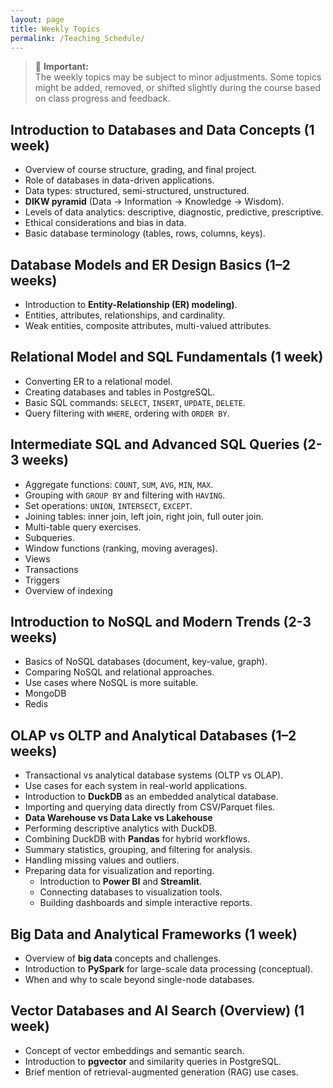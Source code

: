 ```yaml
---
layout: page
title: Weekly Topics
permalink: /Teaching_Schedule/
---
```

> 📌
> **Important:**  
> The weekly topics may be subject to minor adjustments. Some topics might be added, removed, or shifted slightly during the course based on class progress and feedback.

## **Introduction to Databases and Data Concepts (1 week)**
- Overview of course structure, grading, and final project.
- Role of databases in data-driven applications.
- Data types: structured, semi-structured, unstructured.
- **DIKW pyramid** (Data → Information → Knowledge → Wisdom).
- Levels of data analytics: descriptive, diagnostic, predictive, prescriptive.
- Ethical considerations and bias in data.
- Basic database terminology (tables, rows, columns, keys). 

## **Database Models and ER Design Basics (1–2 weeks)**
- Introduction to **Entity-Relationship (ER) modeling)**.
- Entities, attributes, relationships, and cardinality.
- Weak entities, composite attributes, multi-valued attributes.

## **Relational Model and SQL Fundamentals (1 week)**
- Converting ER to a relational model.
- Creating databases and tables in PostgreSQL.
- Basic SQL commands: `SELECT`, `INSERT`, `UPDATE`, `DELETE`.
- Query filtering with `WHERE`, ordering with `ORDER BY`.


## **Intermediate SQL and Advanced SQL Queries (2-3 weeks)**
- Aggregate functions: `COUNT`, `SUM`, `AVG`, `MIN`, `MAX`.
- Grouping with `GROUP BY` and filtering with `HAVING`.
- Set operations: `UNION`, `INTERSECT`, `EXCEPT`.
- Joining tables: inner join, left join, right join, full outer join.
- Multi-table query exercises.
- Subqueries.
- Window functions (ranking, moving averages).
- Views
- Transactions
- Triggers
- Overview of indexing

## **Introduction to NoSQL and Modern Trends (2-3 weeks)**
- Basics of NoSQL databases (document, key-value, graph).
- Comparing NoSQL and relational approaches.
- Use cases where NoSQL is more suitable.
- MongoDB
- Redis

## **OLAP vs OLTP and Analytical Databases (1–2 weeks)**
- Transactional vs analytical database systems (OLTP vs OLAP).
- Use cases for each system in real-world applications.
- Introduction to **DuckDB** as an embedded analytical database.
- Importing and querying data directly from CSV/Parquet files.
- **Data Warehouse vs Data Lake vs Lakehouse**
- Performing descriptive analytics with DuckDB.
- Combining DuckDB with **Pandas** for hybrid workflows.
- Summary statistics, grouping, and filtering for analysis.
- Handling missing values and outliers.
- Preparing data for visualization and reporting.
  - Introduction to **Power BI** and **Streamlit**.
  - Connecting databases to visualization tools.
  - Building dashboards and simple interactive reports.

## **Big Data and Analytical Frameworks (1 week)**
- Overview of **big data** concepts and challenges.
- Introduction to **PySpark** for large-scale data processing (conceptual).
- When and why to scale beyond single-node databases.


## **Vector Databases and AI Search (Overview) (1 week)**
- Concept of vector embeddings and semantic search.
- Introduction to **pgvector** and similarity queries in PostgreSQL.
- Brief mention of retrieval-augmented generation (RAG) use cases.

